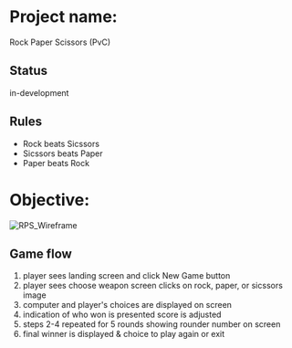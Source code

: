 # Project name:

Rock Paper Scissors (PvC)

## Status

in-development 


## Rules 

- Rock beats Sicssors
- Sicssors beats Paper
- Paper beats Rock

# Objective:

![RPS_Wireframe](https://user-images.githubusercontent.com/29527450/169703143-72409011-324c-49b2-9425-6edf18e6c726.png)

## Game flow

1. player sees landing screen and click New Game button
2. player sees choose weapon screen clicks on rock, paper, or sicssors image
3. computer and player's choices are displayed on screen 
4. indication of who won is presented score is adjusted
5. steps 2-4 repeated for 5 rounds showing rounder number on screen
6. final winner is displayed & choice to play again or exit
